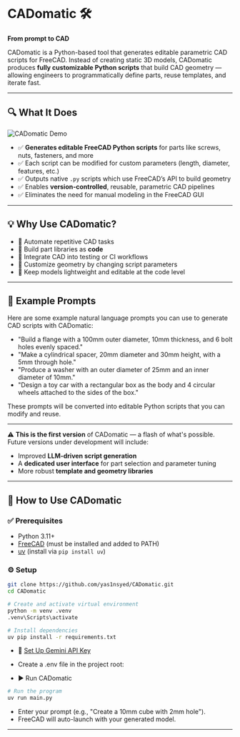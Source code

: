 # CADomatic 🛠️  
**From prompt to CAD**

CADomatic is a Python-based tool that generates editable parametric CAD scripts for FreeCAD. Instead of creating static 3D models, CADomatic produces **fully customizable Python scripts** that build CAD geometry — allowing engineers to programmatically define parts, reuse templates, and iterate fast.

---

## 🔍 What It Does

![CADomatic Demo](demo/0.1.0_flange_generation.gif)

- ✅ **Generates editable FreeCAD Python scripts** for parts like screws, nuts, fasteners, and more
- ✅ Each script can be modified for custom parameters (length, diameter, features, etc.)
- ✅ Outputs native `.py` scripts which use FreeCAD’s API to build geometry
- ✅ Enables **version-controlled**, reusable, parametric CAD pipelines
- ✅ Eliminates the need for manual modeling in the FreeCAD GUI

---
## 💡 Why Use CADomatic?

- 🔁 Automate repetitive CAD tasks
- 🧱 Build part libraries as **code**
- 🧪 Integrate CAD into testing or CI workflows
- 🔧 Customize geometry by changing script parameters
- 📐 Keep models lightweight and editable at the code level

---
## 💬 Example Prompts

Here are some example natural language prompts you can use to generate CAD scripts with CADomatic:

- "Build a flange with a 100mm outer diameter, 10mm thickness, and 6 bolt holes evenly spaced."
- "Make a cylindrical spacer, 20mm diameter and 30mm height, with a 5mm through hole."
- "Produce a washer with an outer diameter of 25mm and an inner diameter of 10mm."
- "Design a toy car with a rectangular box as the body and 4 circular wheels attached to the sides of the box."

These prompts will be converted into editable Python scripts that you can modify and reuse.


---
⚠️ **This is the first version** of CADomatic — a flash of what's possible.  
Future versions under development will include:
- Improved **LLM-driven script generation**
- A **dedicated user interface** for part selection and parameter tuning
- More robust **template and geometry libraries**
---
## 🚀 How to Use CADomatic

### ✅ Prerequisites
- Python 3.11+
- [FreeCAD](https://www.freecad.org/downloads.php) (must be installed and added to PATH)
- [uv](https://github.com/astral-sh/uv) (install via `pip install uv`)

### ⚙️ Setup
```bash
git clone https://github.com/yas1nsyed/CADomatic.git
cd CADomatic

# Create and activate virtual environment
python -m venv .venv
.venv\Scripts\activate  

# Install dependencies
uv pip install -r requirements.txt
```

- 🔐 [Set Up Gemini API Key](https://aistudio.google.com/app/apikey)
- Create a .env file in the project root:

- ▶️ Run CADomatic
```bash
# Run the program
uv run main.py
```
- Enter your prompt (e.g., "Create a 10mm cube with 2mm hole").
- FreeCAD will auto-launch with your generated model.

---
